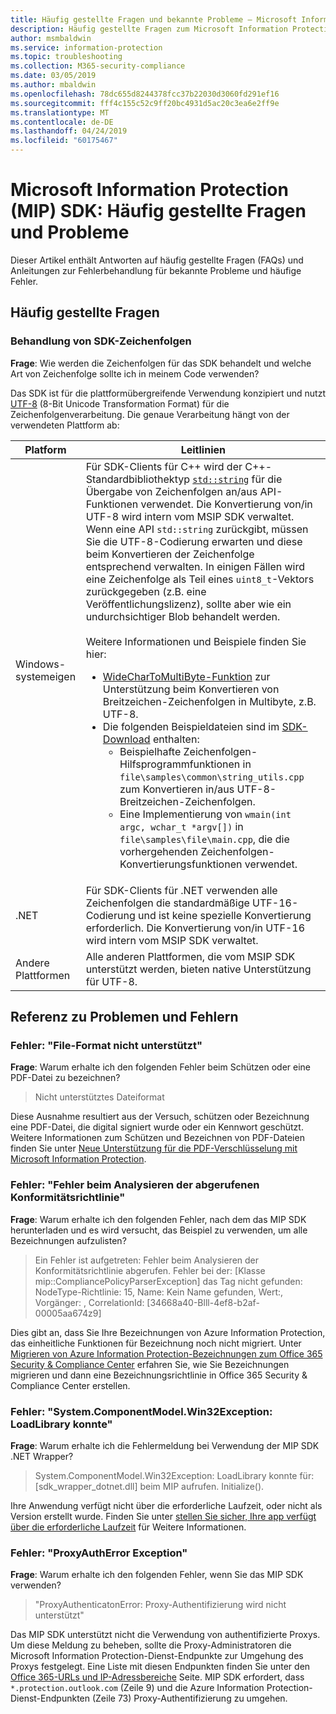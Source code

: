 ```yaml
---
title: Häufig gestellte Fragen und bekannte Probleme – Microsoft Information Protection SDK
description: Häufig gestellte Fragen zum Microsoft Information Protection SDK (MIP SDK) und Hilfestellung zur Fehlerbehandlung bei Problemen und Fehlern
author: msmbaldwin
ms.service: information-protection
ms.topic: troubleshooting
ms.collection: M365-security-compliance
ms.date: 03/05/2019
ms.author: mbaldwin
ms.openlocfilehash: 78dc655d8244378fcc37b22030d3060fd291ef16
ms.sourcegitcommit: fff4c155c52c9ff20bc4931d5ac20c3ea6e2ff9e
ms.translationtype: MT
ms.contentlocale: de-DE
ms.lasthandoff: 04/24/2019
ms.locfileid: "60175467"
---
```

# <a name="microsoft-information-protection-mip-sdk-faqs-and-issues"></a>Microsoft Information Protection (MIP) SDK: Häufig gestellte Fragen und Probleme

Dieser Artikel enthält Antworten auf häufig gestellte Fragen (FAQs) und Anleitungen zur Fehlerbehandlung für bekannte Probleme und häufige Fehler.

## <a name="frequently-asked-questions"></a>Häufig gestellte Fragen 

### <a name="sdk-string-handling"></a>Behandlung von SDK-Zeichenfolgen

**Frage**: Wie werden die Zeichenfolgen für das SDK behandelt und welche Art von Zeichenfolge sollte ich in meinem Code verwenden?

Das SDK ist für die plattformübergreifende Verwendung konzipiert und nutzt [UTF-8](https://wikipedia.org/wiki/UTF-8) (8-Bit Unicode Transformation Format) für die Zeichenfolgenverarbeitung. Die genaue Verarbeitung hängt von der verwendeten Plattform ab:

| Platform | Leitlinien |
|-|-|
| Windows-systemeigen | Für SDK-Clients für C++ wird der C++-Standardbibliothektyp [`std::string`](https://wikipedia.org/wiki/C%2B%2B_string_handling) für die Übergabe von Zeichenfolgen an/aus API-Funktionen verwendet. Die Konvertierung von/in UTF-8 wird intern vom MSIP SDK verwaltet. Wenn eine API `std::string` zurückgibt, müssen Sie die UTF-8-Codierung erwarten und diese beim Konvertieren der Zeichenfolge entsprechend verwalten. In einigen Fällen wird eine Zeichenfolge als Teil eines `uint8_t`-Vektors zurückgegeben (z.B. eine Veröffentlichungslizenz), sollte aber wie ein undurchsichtiger Blob behandelt werden.<br><br>Weitere Informationen und Beispiele finden Sie hier:<ul><li>[WideCharToMultiByte-Funktion](/windows/desktop/api/stringapiset/nf-stringapiset-widechartomultibyte) zur Unterstützung beim Konvertieren von Breitzeichen-Zeichenfolgen in Multibyte, z.B. UTF-8.<li>Die folgenden Beispieldateien sind im [SDK-Download](setup-configure-mip.md#configure-your-client-workstation) enthalten:<ul><li>Beispielhafte Zeichenfolgen-Hilfsprogrammfunktionen in `file\samples\common\string_utils.cpp` zum Konvertieren in/aus UTF-8-Breitzeichen-Zeichenfolgen.<li>Eine Implementierung von `wmain(int argc, wchar_t *argv[])` in `file\samples\file\main.cpp`, die die vorhergehenden Zeichenfolgen-Konvertierungsfunktionen verwendet.</li></ul></ul>|
| .NET | Für SDK-Clients für .NET verwenden alle Zeichenfolgen die standardmäßige UTF-16-Codierung und ist keine spezielle Konvertierung erforderlich. Die Konvertierung von/in UTF-16 wird intern vom MSIP SDK verwaltet. |
| Andere Plattformen | Alle anderen Plattformen, die vom MSIP SDK unterstützt werden, bieten native Unterstützung für UTF-8. |

## <a name="issues-and-errors-reference"></a>Referenz zu Problemen und Fehlern

### <a name="error-file-format-not-supported"></a>Fehler: "File-Format nicht unterstützt"  

**Frage**: Warum erhalte ich den folgenden Fehler beim Schützen oder eine PDF-Datei zu bezeichnen?

> Nicht unterstütztes Dateiformat

Diese Ausnahme resultiert aus der Versuch, schützen oder Bezeichnung eine PDF-Datei, die digital signiert wurde oder ein Kennwort geschützt. Weitere Informationen zum Schützen und Bezeichnen von PDF-Dateien finden Sie unter [Neue Unterstützung für die PDF-Verschlüsselung mit Microsoft Information Protection](https://techcommunity.microsoft.com/t5/Azure-Information-Protection/New-support-for-PDF-encryption-with-Microsoft-Information/ba-p/262757).

### <a name="error-failed-to-parse-the-acquired-compliance-policy"></a>Fehler: "Fehler beim Analysieren der abgerufenen Konformitätsrichtlinie"  

**Frage**: Warum erhalte ich den folgenden Fehler, nach dem das MIP SDK herunterladen und es wird versucht, das Beispiel zu verwenden, um alle Bezeichnungen aufzulisten?

> Ein Fehler ist aufgetreten: Fehler beim Analysieren der Konformitätsrichtlinie abgerufen. Fehler bei der: [Klasse mip::CompliancePolicyParserException] das Tag nicht gefunden: NodeType-Richtlinie: 15, Name: Kein Name gefunden, Wert:, Vorgänger: <SyncFile> <Content>, CorrelationId: [34668a40-Blll-4ef8-b2af-00005aa674z9]

Dies gibt an, dass Sie Ihre Bezeichnungen von Azure Information Protection, das einheitliche Funktionen für Bezeichnung noch nicht migriert. Unter [Migrieren von Azure Information Protection-Bezeichnungen zum Office 365 Security & Compliance Center](/azure/information-protection/configure-policy-migrate-labels) erfahren Sie, wie Sie Bezeichnungen migrieren und dann eine Bezeichnungsrichtlinie in Office 365 Security & Compliance Center erstellen. 

### <a name="error-systemcomponentmodelwin32exception-loadlibrary-failed"></a>Fehler: "System.ComponentModel.Win32Exception: LoadLibrary konnte"

**Frage**: Warum erhalte ich die Fehlermeldung bei Verwendung der MIP SDK .NET Wrapper?

> System.ComponentModel.Win32Exception: LoadLibrary konnte für: [sdk_wrapper_dotnet.dll] beim MIP aufrufen. Initialize().

Ihre Anwendung verfügt nicht über die erforderliche Laufzeit, oder nicht als Version erstellt wurde. Finden Sie unter [stellen Sie sicher, Ihre app verfügt über die erforderliche Laufzeit](setup-configure-mip.md#ensure-your-app-has-the-required-runtime) für Weitere Informationen. 

### <a name="error-proxyautherror-exception"></a>Fehler: "ProxyAuthError Exception"

**Frage**: Warum erhalte ich den folgenden Fehler, wenn Sie das MIP SDK verwenden?

> "ProxyAuthenticatonError: Proxy-Authentifizierung wird nicht unterstützt"

Das MIP SDK unterstützt nicht die Verwendung von authentifizierte Proxys. Um diese Meldung zu beheben, sollte die Proxy-Administratoren die Microsoft Information Protection-Dienst-Endpunkte zur Umgehung des Proxys festgelegt. Eine Liste mit diesen Endpunkten finden Sie unter den [Office 365-URLs und IP-Adressbereiche](https://docs.microsoft.com/office365/enterprise/urls-and-ip-address-ranges) Seite. MIP SDK erfordert, dass `*.protection.outlook.com` (Zeile 9) und die Azure Information Protection-Dienst-Endpunkten (Zeile 73) Proxy-Authentifizierung zu umgehen.
